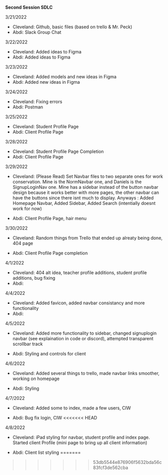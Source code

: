**Second Session SDLC**

3/21/2022

- Cleveland: Github, basic files (based on trello & Mr. Peck)
- Abdi: Slack Group Chat

3/22/2022

- Cleveland: Added ideas to Figma
- Abdi: Added ideas to Figma

3/23/2022

- Cleveland: Added models and new ideas in Figma
- Abdi: Added new ideas in Figma

3/24/2022

- Cleveland: Fixing errors
- Abdi: Postman

3/25/2022

- Cleveland: Student Profile Page
- Abdi: Client Profile Page

3/28/2022

- Cleveland: Student Profile Page Completion
- Abdi: Client Profile Page

3/29/2022

- Cleveland: (Please Read) Set Navbar files to two separate ones for work conservation. Mine is the NormNavbar one, and Daniels is the SignupLoginNav one. Mine has a sidebar instead of the button navbar design because it works better with more pages, the other navbar can have the buttons since there isnt much to display. Anyways : Added Homepage Navbar, Added Sidebar, Added Search (intentially doesnt work for now)

- Abdi: Client Profile Page, hair menu

3/30/2022

- Cleveland: Random things from Trello that ended up alreaty being done, 404 page

- Abdi: Client Profile Page completion

4/1/2022

- Cleveland: 404 alt idea, teacher profile additions, student profile additions, bug fixing
- Abdi:

4/4/2022

- Cleveland: Added favicon, added navbar consistancy and more functionality
- Abdi:

4/5/2022

- Cleveland: Added more functionality to sidebar, changed signuplogin navbar (see explaination in code or discord), attempted transparent scrollbar track

- Abdi: Styling and controls for client

4/6/2022

- Cleveland: Added several things to trello, made navbar links smoother, working on homepage

- Abdi: Styling

4/7/2022

- Cleveland: Added some to index, made a few users, CIW

- Abdi: Bug fix login, CIW
<<<<<<< HEAD

4/8/2022

- Cleveland: iPad styling for navbar, student profile and index page. Started client Profile (mini page to bring up all client information)

- Abdi: Client list styling
=======
>>>>>>> 53db5544e876906f5632bda56c83fcf3de562cba
